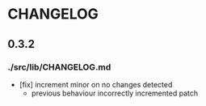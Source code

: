 # CHANGELOG

## 0.3.2

### ./src/lib/CHANGELOG.md

* [fix] increment minor on no changes detected
  * previous behaviour incorrectly incremented patch
